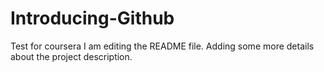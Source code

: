 # Introducing-Github
Test for coursera 
I am editing the README file. Adding some more details about the project description.

